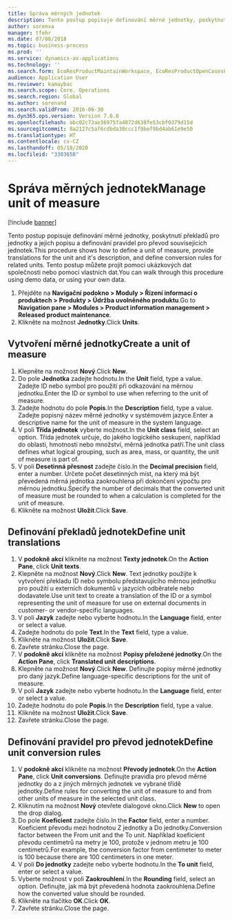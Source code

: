 ```yaml
---
title: Správa měrných jednotek
description: Tento postup popisuje definování měrné jednotky, poskytnutí překladů pro jednotky a jejich popisu a definování pravidel pro převod souvisejících jednotek.
author: sorenva
manager: tfehr
ms.date: 07/08/2018
ms.topic: business-process
ms.prod: ''
ms.service: dynamics-ax-applications
ms.technology: ''
ms.search.form: EcoResProductMaintainWorkspace, EcoResProductOpenCasesFormPart, UnitOfMeasure, UnitOfMeasureReportingTranslation, UnitOfMeasureTranslation, UnitOfMeasureConversion, UnitOfMeasureConversionEditOrCreate, UnitOfMeasureLookup
audience: Application User
ms.reviewer: kamaybac
ms.search.scope: Core, Operations
ms.search.region: Global
ms.author: sorenand
ms.search.validFrom: 2016-06-30
ms.dyn365.ops.version: Version 7.0.0
ms.openlocfilehash: abc02c73ae36975fa4872d638fe53cbf0379d15d
ms.sourcegitcommit: 8a2127c5af6cdbda30ccc1f9bef9bd4ab61e9e50
ms.translationtype: HT
ms.contentlocale: cs-CZ
ms.lasthandoff: 05/18/2020
ms.locfileid: "3383658"
---
```

# <a name="manage-unit-of-measure"></a><span data-ttu-id="071cb-103">Správa měrných jednotek</span><span class="sxs-lookup"><span data-stu-id="071cb-103">Manage unit of measure</span></span>

[!include [banner](../../includes/banner.md)]

<span data-ttu-id="071cb-104">Tento postup popisuje definování měrné jednotky, poskytnutí překladů pro jednotky a jejich popisu a definování pravidel pro převod souvisejících jednotek.</span><span class="sxs-lookup"><span data-stu-id="071cb-104">This procedure shows how to define a unit of measure, provide translations for the unit and it's description, and define conversion rules for related units.</span></span> <span data-ttu-id="071cb-105">Tento postup můžete projít pomocí ukázkových dat společnosti nebo pomocí vlastních dat.</span><span class="sxs-lookup"><span data-stu-id="071cb-105">You can walk through this procedure using demo data, or using your own data.</span></span>

1. <span data-ttu-id="071cb-106">Přejděte na **Navigační podokno > Moduly > Řízení informací o produktech > Produkty > Údržba uvolněného produktu**.</span><span class="sxs-lookup"><span data-stu-id="071cb-106">Go to **Navigation pane > Modules > Product information management > Released product maintenance**.</span></span>
2. <span data-ttu-id="071cb-107">Klikněte na možnost **Jednotky**.</span><span class="sxs-lookup"><span data-stu-id="071cb-107">Click **Units**.</span></span>

## <a name="create-a-unit-of-measure"></a><span data-ttu-id="071cb-108">Vytvoření měrné jednotky</span><span class="sxs-lookup"><span data-stu-id="071cb-108">Create a unit of measure</span></span>
1. <span data-ttu-id="071cb-109">Klepněte na možnost **Nový**.</span><span class="sxs-lookup"><span data-stu-id="071cb-109">Click **New**.</span></span>
2. <span data-ttu-id="071cb-110">Do pole **Jednotka** zadejte hodnotu.</span><span class="sxs-lookup"><span data-stu-id="071cb-110">In the **Unit** field, type a value.</span></span> <span data-ttu-id="071cb-111">Zadejte ID nebo symbol pro použití při odkazování na měrnou jednotku.</span><span class="sxs-lookup"><span data-stu-id="071cb-111">Enter the ID or symbol to use when referring to the unit of measure.</span></span>  
3. <span data-ttu-id="071cb-112">Zadejte hodnotu do pole **Popis**.</span><span class="sxs-lookup"><span data-stu-id="071cb-112">In the **Description** field, type a value.</span></span> <span data-ttu-id="071cb-113">Zadejte popisný název měrné jednotky v systémovém jazyce.</span><span class="sxs-lookup"><span data-stu-id="071cb-113">Enter a descriptive name for the unit of measure in the system language.</span></span>  
4. <span data-ttu-id="071cb-114">V poli **Třída jednotek** vyberte možnost.</span><span class="sxs-lookup"><span data-stu-id="071cb-114">In the **Unit class** field, select an option.</span></span> <span data-ttu-id="071cb-115">Třída jednotek určuje, do jakého logického seskupení, například do oblasti, hmotnosti nebo množství, měrná jednotka patří.</span><span class="sxs-lookup"><span data-stu-id="071cb-115">The unit class defines what logical grouping, such as area, mass, or quantity, the unit of measure is part of.</span></span>  
5. <span data-ttu-id="071cb-116">V poli **Desetinná přesnost** zadejte číslo.</span><span class="sxs-lookup"><span data-stu-id="071cb-116">In the **Decimal precision** field, enter a number.</span></span> <span data-ttu-id="071cb-117">Určete počet desetinných míst, na který má být převedená měrná jednotka zaokrouhlena při dokončení výpočtu pro měrnou jednotku.</span><span class="sxs-lookup"><span data-stu-id="071cb-117">Specify the number of decimals that the converted unit of measure must be rounded to when a calculation is completed for the unit of measure.</span></span>  
6. <span data-ttu-id="071cb-118">Klikněte na možnost **Uložit**.</span><span class="sxs-lookup"><span data-stu-id="071cb-118">Click **Save**.</span></span>

## <a name="define-unit-translations"></a><span data-ttu-id="071cb-119">Definování překladů jednotek</span><span class="sxs-lookup"><span data-stu-id="071cb-119">Define unit translations</span></span>
1. <span data-ttu-id="071cb-120">V **podokně akcí** klikněte na možnost **Texty jednotek**.</span><span class="sxs-lookup"><span data-stu-id="071cb-120">On the **Action Pane**, click **Unit texts**.</span></span>
2. <span data-ttu-id="071cb-121">Klepněte na možnost **Nový**.</span><span class="sxs-lookup"><span data-stu-id="071cb-121">Click **New**.</span></span> <span data-ttu-id="071cb-122">Text jednotky použijte k vytvoření překladu ID nebo symbolu představujícího měrnou jednotku pro použití u externích dokumentů v jazycích odběratele nebo dodavatele.</span><span class="sxs-lookup"><span data-stu-id="071cb-122">Use unit text to create a translation of the ID or a symbol representing the unit of measure for use on external documents in customer- or vendor-specific languages.</span></span>  
3. <span data-ttu-id="071cb-123">V poli **Jazyk** zadejte nebo vyberte hodnotu.</span><span class="sxs-lookup"><span data-stu-id="071cb-123">In the **Language** field, enter or select a value.</span></span>
4. <span data-ttu-id="071cb-124">Zadejte hodnotu do pole **Text**.</span><span class="sxs-lookup"><span data-stu-id="071cb-124">In the **Text** field, type a value.</span></span>
5. <span data-ttu-id="071cb-125">Klikněte na možnost **Uložit**.</span><span class="sxs-lookup"><span data-stu-id="071cb-125">Click **Save**.</span></span>
6. <span data-ttu-id="071cb-126">Zavřete stránku.</span><span class="sxs-lookup"><span data-stu-id="071cb-126">Close the page.</span></span>
7. <span data-ttu-id="071cb-127">V **podokně akcí** klikněte na možnost **Popisy přeložené jednotky**.</span><span class="sxs-lookup"><span data-stu-id="071cb-127">On the **Action Pane**, click **Translated unit descriptions**.</span></span>
8. <span data-ttu-id="071cb-128">Klepněte na možnost **Nový**.</span><span class="sxs-lookup"><span data-stu-id="071cb-128">Click **New**.</span></span> <span data-ttu-id="071cb-129">Definujte popisy měrné jednotky pro daný jazyk.</span><span class="sxs-lookup"><span data-stu-id="071cb-129">Define language-specific descriptions for the unit of measure.</span></span>  
9. <span data-ttu-id="071cb-130">V poli **Jazyk** zadejte nebo vyberte hodnotu.</span><span class="sxs-lookup"><span data-stu-id="071cb-130">In the **Language** field, enter or select a value.</span></span>
10. <span data-ttu-id="071cb-131">Zadejte hodnotu do pole **Popis**.</span><span class="sxs-lookup"><span data-stu-id="071cb-131">In the **Description** field, type a value.</span></span>
11. <span data-ttu-id="071cb-132">Klikněte na možnost **Uložit**.</span><span class="sxs-lookup"><span data-stu-id="071cb-132">Click **Save**.</span></span>
12. <span data-ttu-id="071cb-133">Zavřete stránku.</span><span class="sxs-lookup"><span data-stu-id="071cb-133">Close the page.</span></span>

## <a name="define-unit-conversion-rules"></a><span data-ttu-id="071cb-134">Definování pravidel pro převod jednotek</span><span class="sxs-lookup"><span data-stu-id="071cb-134">Define unit conversion rules</span></span>
1. <span data-ttu-id="071cb-135">V **podokně akcí** klikněte na možnost **Převody jednotek**.</span><span class="sxs-lookup"><span data-stu-id="071cb-135">On the **Action Pane**, click **Unit conversions**.</span></span> <span data-ttu-id="071cb-136">Definujte pravidla pro převod měrné jednotky do a z jiných měrných jednotek ve vybrané třídě jednotky.</span><span class="sxs-lookup"><span data-stu-id="071cb-136">Define rules for converting the unit of measure to and from other units of measure in the selected unit class.</span></span>  
2. <span data-ttu-id="071cb-137">Kliknutím na možnost **Nový** otevřete dialogové okno.</span><span class="sxs-lookup"><span data-stu-id="071cb-137">Click **New** to open the drop dialog.</span></span>
3. <span data-ttu-id="071cb-138">Do pole **Koeficient** zadejte číslo.</span><span class="sxs-lookup"><span data-stu-id="071cb-138">In the **Factor** field, enter a number.</span></span> <span data-ttu-id="071cb-139">Koeficient převodu mezi hodnotou Z jednotky a Do jednotky.</span><span class="sxs-lookup"><span data-stu-id="071cb-139">Conversion factor between the From unit and the To unit.</span></span> <span data-ttu-id="071cb-140">Například koeficient převodu centimetrů na metry je 100, protože v jednom metru je 100 centimetrů.</span><span class="sxs-lookup"><span data-stu-id="071cb-140">For example, the conversion factor from centimeter to meter is 100 because there are 100 centimeters in one meter.</span></span>  
4. <span data-ttu-id="071cb-141">V poli **Do jednotky** zadejte nebo vyberte hodnotu.</span><span class="sxs-lookup"><span data-stu-id="071cb-141">In the **To unit** field, enter or select a value.</span></span>
5. <span data-ttu-id="071cb-142">Vyberte možnost v poli **Zaokrouhlení**.</span><span class="sxs-lookup"><span data-stu-id="071cb-142">In the **Rounding** field, select an option.</span></span> <span data-ttu-id="071cb-143">Definujte, jak má být převedená hodnota zaokrouhlena.</span><span class="sxs-lookup"><span data-stu-id="071cb-143">Define how the converted value should be rounded.</span></span>  
6. <span data-ttu-id="071cb-144">Klikněte na tlačítko **OK**.</span><span class="sxs-lookup"><span data-stu-id="071cb-144">Click **OK**.</span></span>
7. <span data-ttu-id="071cb-145">Zavřete stránku.</span><span class="sxs-lookup"><span data-stu-id="071cb-145">Close the page.</span></span>

